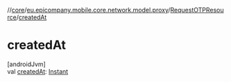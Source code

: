 //[core](../../../index.md)/[eu.epicompany.mobile.core.network.model.proxy](../index.md)/[RequestOTPResource](index.md)/[createdAt](created-at.md)

# createdAt

[androidJvm]\
val [createdAt](created-at.md): [Instant](https://developer.android.com/reference/kotlin/java/time/Instant.html)
